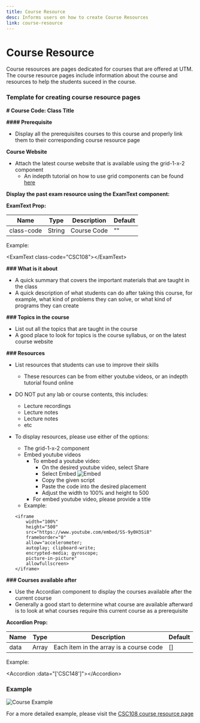 ```yaml
---
title: Course Resource
desc: Informs users on how to create Course Resources
link: course-resource
---
```


# Course Resource

Course resources are pages dedicated for courses that are offered at UTM. The
course resource pages include information about the course and resources to help
the students suceed in the course.

### Template for creating course resource pages

**\# Course Code: Class Title**

**\#### Prerequisite**

- Display all the prerequisites courses to this course and properly link them to
  their corresponding course resource page

**Course Website**

- Attach the latest course website that is available using the grid-1-x-2
  component
  - An indepth tutorial on how to use grid components can be found
    [here](./grid-components)

**Display the past exam resource using the ExamText component:**

**ExamText Prop:**

| Name       | Type   | Description | Default |
| ---------- | ------ | ----------- | ------- |
| class-code | String | Course Code | ""      |

Example:

<ExamText class-code="CSC108"\></ExamText\>

**\### What is it about**

- A quick summary that covers the important materials that are taught in the
  class
- A quick description of what students can do after taking this course, for
  example, what kind of problems they can solve, or what kind of programs they
  can create

**\### Topics in the course**

- List out all the topics that are taught in the course
- A good place to look for topics is the course syllabus, or on the latest
  course website

**\### Resources**

- List resources that students can use to improve their skills
  - These resources can be from either youtube videos, or an indepth tutorial
    found online
- DO NOT put any lab or course contents, this includes:
  - Lecture recordings
  - Lecture notes
  - Lecture notes
  - etc
- To display resources, please use either of the options:

  - The grid-1-x-2 component
  - Embed youtube videos
    - To embed a youtube video:
      - On the desired youtube video, select Share
      - Select Embed ![Embed](https://i.imgur.com/76unLt6.png)
      - Copy the given script
      - Paste the code into the desired placement
      - Adjust the width to 100% and height to 500
    - For embed youtube video, please provide a title
  - Example:

  ```
  <iframe
      width="100%"
      height="500"
      src="https://www.youtube.com/embed/SS-9y0H3Si8"
      frameborder="0"
      allow="accelerometer;
      autoplay; clipboard-write;
      encrypted-media; gyroscope;
      picture-in-picture"
      allowfullscreen>
  </iframe>
  ```

**\### Courses available after**

- Use the Accordian component to display the courses available after the current
  course
- Generally a good start to determine what course are available afterward is to
  look at what courses require this current course as a prerequisite

**Accordion Prop:**

| Name | Type  | Description                             | Default |
| ---- | ----- | --------------------------------------- | ------- |
| data | Array | Each item in the array is a course code | []      |

Example:

<Accordion :data="['CSC148']"\></Accordion\>

### Example

![Course Example](https://i.imgur.com/JdgFMIj.png)

For a more detailed example, please visit the
[CSC108 course resource page](/resources/csc108)
